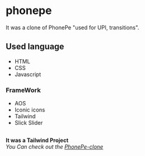 # phonepe
It was a clone of PhonePe "used for UPI, transitions".
## Used language ##
- HTML 
- CSS
- Javascript
### FrameWork ###
- AOS
- Iconic icons
- Tailwind
- Slick Slider
## ##
**It was a Tailwind Project**\
*You Can check out the [PhonePe-clone](https://Jagrati1213.github.io/phonpe-clone)*
